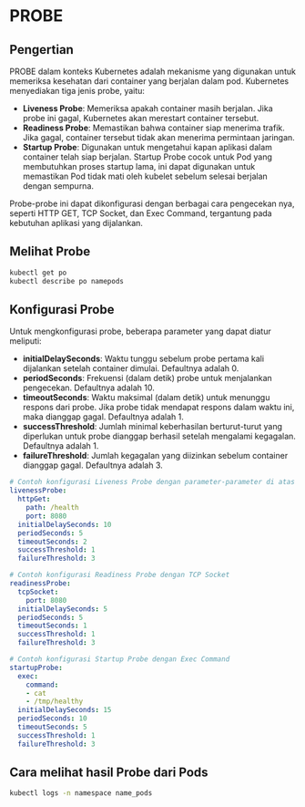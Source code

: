 # PROBE

## Pengertian

PROBE dalam konteks Kubernetes adalah mekanisme yang digunakan untuk memeriksa kesehatan dari container yang berjalan dalam pod. Kubernetes menyediakan tiga jenis probe, yaitu:

- **Liveness Probe**: Memeriksa apakah container masih berjalan. Jika probe ini gagal, Kubernetes akan merestart container tersebut.
- **Readiness Probe**: Memastikan bahwa container siap menerima trafik. Jika gagal, container tersebut tidak akan menerima permintaan jaringan.
- **Startup Probe**: Digunakan untuk mengetahui kapan aplikasi dalam container telah siap berjalan. Startup Probe cocok untuk Pod yang membutuhkan proses startup lama, ini dapat digunakan untuk memastikan Pod tidak mati oleh kubelet sebelum selesai berjalan dengan sempurna.

Probe-probe ini dapat dikonfigurasi dengan berbagai cara pengecekan nya, seperti HTTP GET, TCP Socket, dan Exec Command, tergantung pada kebutuhan aplikasi yang dijalankan.

## Melihat Probe

```bash
kubectl get po
kubectl describe po namepods
```

## Konfigurasi Probe

Untuk mengkonfigurasi probe, beberapa parameter yang dapat diatur meliputi:

- **initialDelaySeconds**: Waktu tunggu sebelum probe pertama kali dijalankan setelah container dimulai. Defaultnya adalah 0.
- **periodSeconds**: Frekuensi (dalam detik) probe untuk menjalankan pengecekan. Defaultnya adalah 10.
- **timeoutSeconds**: Waktu maksimal (dalam detik) untuk menunggu respons dari probe. Jika probe tidak mendapat respons dalam waktu ini, maka dianggap gagal. Defaultnya adalah 1.
- **successThreshold**: Jumlah minimal keberhasilan berturut-turut yang diperlukan untuk probe dianggap berhasil setelah mengalami kegagalan. Defaultnya adalah 1.
- **failureThreshold**: Jumlah kegagalan yang diizinkan sebelum container dianggap gagal. Defaultnya adalah 3.

```yaml
# Contoh konfigurasi Liveness Probe dengan parameter-parameter di atas
livenessProbe:
  httpGet:
    path: /health
    port: 8080
  initialDelaySeconds: 10
  periodSeconds: 5
  timeoutSeconds: 2
  successThreshold: 1
  failureThreshold: 3

# Contoh konfigurasi Readiness Probe dengan TCP Socket
readinessProbe:
  tcpSocket:
    port: 8080
  initialDelaySeconds: 5
  periodSeconds: 5
  timeoutSeconds: 1
  successThreshold: 1
  failureThreshold: 3

# Contoh konfigurasi Startup Probe dengan Exec Command
startupProbe:
  exec:
    command:
    - cat
    - /tmp/healthy
  initialDelaySeconds: 15
  periodSeconds: 10
  timeoutSeconds: 5
  successThreshold: 1
  failureThreshold: 3
```

## Cara melihat hasil Probe dari Pods

```bash
kubectl logs -n namespace name_pods
```
